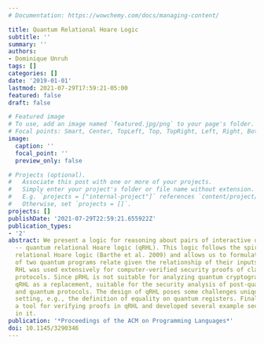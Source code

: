 ```yaml
---
# Documentation: https://wowchemy.com/docs/managing-content/

title: Quantum Relational Hoare Logic
subtitle: ''
summary: ''
authors:
- Dominique Unruh
tags: []
categories: []
date: '2019-01-01'
lastmod: 2021-07-29T17:59:21-05:00
featured: false
draft: false

# Featured image
# To use, add an image named `featured.jpg/png` to your page's folder.
# Focal points: Smart, Center, TopLeft, Top, TopRight, Left, Right, BottomLeft, Bottom, BottomRight.
image:
  caption: ''
  focal_point: ''
  preview_only: false

# Projects (optional).
#   Associate this post with one or more of your projects.
#   Simply enter your project's folder or file name without extension.
#   E.g. `projects = ["internal-project"]` references `content/project/deep-learning/index.md`.
#   Otherwise, set `projects = []`.
projects: []
publishDate: '2021-07-29T22:59:21.655922Z'
publication_types:
- '2'
abstract: We present a logic for reasoning about pairs of interactive quantum programs
  -- quantum relational Hoare logic (qRHL). This logic follows the spirit of probabilistic
  relational Hoare logic (Barthe et al. 2009) and allows us to formulate how the outputs
  of two quantum programs relate given the relationship of their inputs. Probabilistic
  RHL was used extensively for computer-verified security proofs of classical cryptographic
  protocols. Since pRHL is not suitable for analyzing quantum cryptography, we present
  qRHL as a replacement, suitable for the security analysis of post-quantum cryptography
  and quantum protocols. The design of qRHL poses some challenges unique to the quantum
  setting, e.g., the definition of equality on quantum registers. Finally, we implemented
  a tool for verifying proofs in qRHL and developed several example security proofs
  in it.
publication: '*Proceedings of the ACM on Programming Languages*'
doi: 10.1145/3290346
---
```

